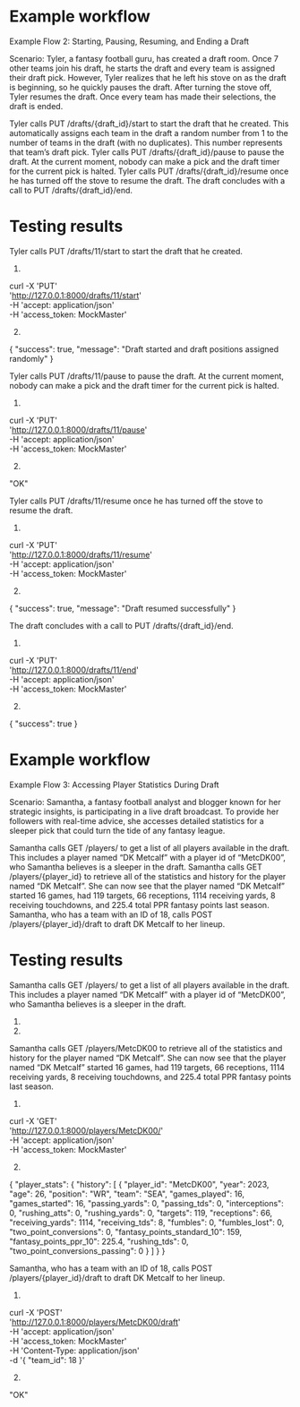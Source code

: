 # Example workflow

Example Flow 2: Starting, Pausing, Resuming, and Ending a Draft

Scenario: Tyler, a fantasy football guru, has created a draft room. Once 7 other teams join his draft, he starts the draft and every team is assigned their draft pick. However, Tyler realizes that he left his stove on as the draft is beginning, so he quickly pauses the draft. After turning the stove off, Tyler resumes the draft. Once every team has made their selections, the draft is ended.

Tyler calls PUT /drafts/{draft_id}/start to start the draft that he created. This automatically assigns each team in the draft a random number from 1 to the number of teams in the draft (with no duplicates). This number represents that team’s draft pick.
Tyler calls PUT /drafts/{draft_id}/pause to pause the draft. At the current moment, nobody can make a pick and the draft timer for the current pick is halted.
Tyler calls PUT /drafts/{draft_id}/resume once he has turned off the stove to resume the draft.
The draft concludes with a call to PUT /drafts/{draft_id}/end.


# Testing results

Tyler calls PUT /drafts/11/start to start the draft that he created.


1. 

curl -X 'PUT' \
  'http://127.0.0.1:8000/drafts/11/start' \
  -H 'accept: application/json' \
  -H 'access_token: MockMaster'


2. 

{
  "success": true,
  "message": "Draft started and draft positions assigned randomly"
}

Tyler calls PUT /drafts/11/pause to pause the draft. At the current moment, nobody can make a pick and the draft timer for the current pick is halted.


1.

curl -X 'PUT' \
  'http://127.0.0.1:8000/drafts/11/pause' \
  -H 'accept: application/json' \
  -H 'access_token: MockMaster'

2.

"OK"


Tyler calls PUT /drafts/11/resume once he has turned off the stove to resume the draft.


1.

curl -X 'PUT' \
  'http://127.0.0.1:8000/drafts/11/resume' \
  -H 'accept: application/json' \
  -H 'access_token: MockMaster'


2.

{
  "success": true,
  "message": "Draft resumed successfully"
}

The draft concludes with a call to PUT /drafts/{draft_id}/end.

1.

curl -X 'PUT' \
  'http://127.0.0.1:8000/drafts/11/end' \
  -H 'accept: application/json' \
  -H 'access_token: MockMaster'

2.

{
  "success": true
}


# Example workflow

Example Flow 3: Accessing Player Statistics During Draft

Scenario: Samantha, a fantasy football analyst and blogger known for her strategic insights, is participating in a live draft broadcast. To provide her followers with real-time advice, she accesses detailed statistics for a sleeper pick that could turn the tide of any fantasy league.

Samantha calls GET /players/ to get a list of all players available in the draft. This includes a player named “DK Metcalf” with a player id of “MetcDK00”, who Samantha believes is a sleeper in the draft.
Samantha calls GET /players/{player_id} to retrieve all of the statistics and history for the player named “DK Metcalf”. She can now see that the player named “DK Metcalf” started 16 games, had 119 targets, 66 receptions, 1114 receiving yards, 8 receiving touchdowns, and 225.4 total PPR fantasy points last season.
Samantha, who has a team with an ID of 18, calls POST /players/{player_id}/draft to draft DK Metcalf to her lineup.


# Testing results

Samantha calls GET /players/ to get a list of all players available in the draft. This includes a player named “DK Metcalf” with a player id of “MetcDK00”, who Samantha believes is a sleeper in the draft.

1. 

2.

Samantha calls GET /players/MetcDK00 to retrieve all of the statistics and history for the player named “DK Metcalf”. She can now see that the player named “DK Metcalf” started 16 games, had 119 targets, 66 receptions, 1114 receiving yards, 8 receiving touchdowns, and 225.4 total PPR fantasy points last season.

1.

curl -X 'GET' \
  'http://127.0.0.1:8000/players/MetcDK00/' \
  -H 'accept: application/json' \
  -H 'access_token: MockMaster'

2.

{
  "player_stats": {
    "history": [
      {
        "player_id": "MetcDK00",
        "year": 2023,
        "age": 26,
        "position": "WR",
        "team": "SEA",
        "games_played": 16,
        "games_started": 16,
        "passing_yards": 0,
        "passing_tds": 0,
        "interceptions": 0,
        "rushing_atts": 0,
        "rushing_yards": 0,
        "targets": 119,
        "receptions": 66,
        "receiving_yards": 1114,
        "receiving_tds": 8,
        "fumbles": 0,
        "fumbles_lost": 0,
        "two_point_conversions": 0,
        "fantasy_points_standard_10": 159,
        "fantasy_points_ppr_10": 225.4,
        "rushing_tds": 0,
        "two_point_conversions_passing": 0
      }
    ]
  }
}


Samantha, who has a team with an ID of 18, calls POST /players/{player_id}/draft to draft DK Metcalf to her lineup.

1.

curl -X 'POST' \
  'http://127.0.0.1:8000/players/MetcDK00/draft' \
  -H 'accept: application/json' \
  -H 'access_token: MockMaster' \
  -H 'Content-Type: application/json' \
  -d '{
  "team_id": 18
}'


2.

"OK"

